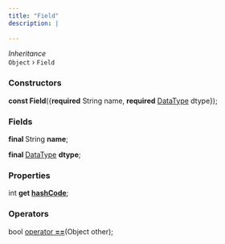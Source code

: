 ```yaml
---
title: "Field"
description: |
  
---
```

*Inheritance*  
<code>Object</code> &rsaquo;
 `Field`



### Constructors
<dl>
<dt>

<span class="dart-code"><strong>const Field</strong>({<span class="nobr"><strong>required</strong> String name</span>, <span class="nobr"><strong>required</strong> [DataType] dtype</span>});</span>
</dt>
</dl>

### Fields
<dl>
<dt>

<span class="dart-code"><strong>final </strong>String <strong>name</strong>;</span>
</dt>
<dt>

<span class="dart-code"><strong>final </strong>[DataType] <strong>dtype</strong>;</span>
</dt>
</dl>

### Properties
<dl>
<dt>

<span class="dart-code">int <strong>get [hashCode](hashCode)</strong>;</span>
</dt>
</dl>

### Operators
<dl>
<dt>

<span class="dart-code">bool [operator <strong>==](==)</strong>(<span class="nobr">Object other</span>);</span>
</dt>
</dl>



[DataType]: /reference/classes/datatype